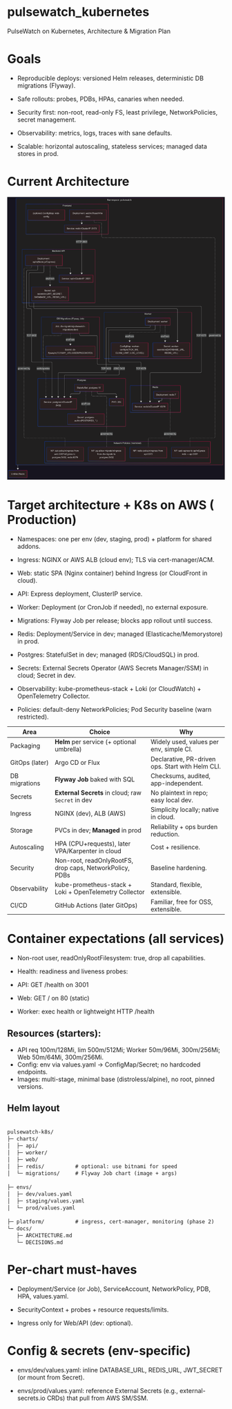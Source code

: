 # pulsewatch_kubernetes
PulseWatch on Kubernetes, Architecture &amp; Migration Plan

# Goals

- Reproducible deploys: versioned Helm releases, deterministic DB migrations (Flyway).

- Safe rollouts: probes, PDBs, HPAs, canaries when needed.

- Security first: non-root, read-only FS, least privilege, NetworkPolicies, secret management.

- Observability: metrics, logs, traces with sane defaults.

- Scalable: horizontal autoscaling, stateless services; managed data stores in prod.

# Current Architecture

![*alt text*](<architecture.png>)

# Target architecture +  K8s on AWS ( Production)


- Namespaces: one per env (dev, staging, prod) + platform for shared addons.

- Ingress: NGINX or AWS ALB (cloud env); TLS via cert-manager/ACM.

- Web: static SPA (Nginx container) behind Ingress (or CloudFront in cloud).

- API: Express deployment, ClusterIP service.

- Worker: Deployment (or CronJob if needed), no external exposure.

- Migrations: Flyway Job per release; blocks app rollout until success.

- Redis: Deployment/Service in dev; managed (Elasticache/Memorystore) in prod.

- Postgres: StatefulSet in dev; managed (RDS/CloudSQL) in prod.

- Secrets: External Secrets Operator (AWS Secrets Manager/SSM) in cloud; Secret in dev.

- Observability: kube-prometheus-stack + Loki (or CloudWatch) + OpenTelemetry Collector.

- Policies: default-deny NetworkPolicies; Pod Security baseline (warn restricted).



| Area           | Choice                                                   | Why                                                          |
| -------------- | -------------------------------------------------------- | ------------------------------------------------------------ |
| Packaging      | **Helm** per service (+ optional umbrella)               | Widely used, values per env, simple CI.                      |
| GitOps (later) | Argo CD or Flux                                          | Declarative, PR-driven ops. Start with Helm CLI.             |
| DB migrations  | **Flyway Job** baked with SQL                            | Checksums, audited, app-independent.                         |
| Secrets        | **External Secrets** in cloud; raw `Secret` in dev       | No plaintext in repo; easy local dev.                        |
| Ingress        | NGINX (dev), ALB (AWS)                                   | Simplicity locally; native in cloud.                         |
| Storage        | PVCs in dev; **Managed** in prod                         | Reliability + ops burden reduction.                          |
| Autoscaling    | HPA (CPU+requests), later VPA/Karpenter in cloud         | Cost + resilience.                                           |
| Security       | Non-root, readOnlyRootFS, drop caps, NetworkPolicy, PDBs | Baseline hardening.                                          |
| Observability | kube-prometheus-stack + Loki + OpenTelemetry Collector    | Standard, flexible, extensible.                               |
| CI/CD          | GitHub Actions (later GitOps)                            | Familiar, free for OSS, extensible.                          |


# Container expectations (all services)

- Non-root user, readOnlyRootFilesystem: true, drop all capabilities.

- Health: readiness and liveness probes:

- API: GET /health on 3001

- Web: GET / on 80 (static)

- Worker: exec health or lightweight HTTP /health

## Resources (starters):

- API req 100m/128Mi, lim 500m/512Mi; Worker 50m/96Mi, 300m/256Mi; Web 50m/64Mi, 300m/256Mi.
- Config: env via values.yaml → ConfigMap/Secret; no hardcoded endpoints.
- Images: multi-stage, minimal base (distroless/alpine), no root, pinned versions.


## Helm layout
```

pulsewatch-k8s/
├─ charts/
│  ├─ api/
│  ├─ worker/
│  ├─ web/
│  ├─ redis/          # optional: use bitnami for speed
│  └─ migrations/     # Flyway Job chart (image + args)

├─ envs/
│  ├─ dev/values.yaml
│  ├─ staging/values.yaml
│  └─ prod/values.yaml

├─ platform/          # ingress, cert-manager, monitoring (phase 2)
└─ docs/
   ├─ ARCHITECTURE.md
   └─ DECISIONS.md

```

# Per-chart must-haves

- Deployment/Service (or Job), ServiceAccount, NetworkPolicy, PDB, HPA, values.yaml.

- SecurityContext + probes + resource requests/limits.

- Ingress only for Web/API (dev: optional).

# Config & secrets (env-specific)

- envs/dev/values.yaml: inline DATABASE_URL, REDIS_URL, JWT_SECRET (or mount from Secret).

- envs/prod/values.yaml: reference External Secrets (e.g., external-secrets.io CRDs) that pull from AWS SM/SSM.
